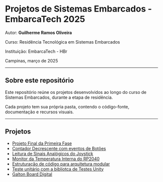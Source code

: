 # Projetos de Sistemas Embarcados - EmbarcaTech 2025

Autor: **Guilherme Ramos Oliveira**

Curso: Residência Tecnológica em Sistemas Embarcados

Instituição: EmbarcaTech - HBr

Campinas, março de 2025

---

## Sobre este repositório

Este repositório reúne os projetos desenvolvidos ao longo do curso de Sistemas Embarcados, durante a etapa de residência.  

Cada projeto tem sua própria pasta, contendo o código-fonte, documentação e recursos visuais.

---

## Projetos

- [Projeto Final da Primeira Fase](./projetos/proj_bitdoglab)
- [Contador Decrescente com eventos de Botões](./projetos/contador-decrescente-bitdoglab)
- [Leitura de Sinais Analógicos do Joystick](./projetos/leitura-sinais-analogicos-joystick)
- [Monitor da Temperatura Interna do RP2040](./projetos/monitor-temperatura-interna-MCU)
- [Estruturação de código para arquitetura modular](./projetos/led_embutido_blink_modular)
- [Teste unitário com a bibliotca de Testes Unity](./projetos/teste_unitario_monitor_temperatura_interna_RP2040_modular)
- [Galton Board Digital](./projetos/galton_board/)


